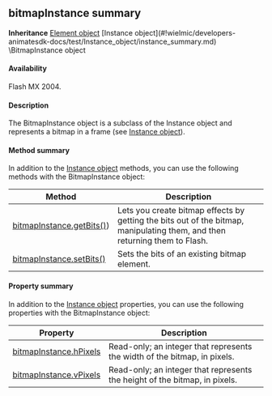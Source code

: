 ## bitmapInstance summary

**Inheritance** [Element object](#!wielmic/developers-animatesdk-docs/test/Element_object/element_summary.md) \[Instance object](#!wielmic/developers-animatesdk-docs/test/Instance_object/instance_summary.md) \BitmapInstance object

#### Availability

Flash MX 2004.

#### Description

The BitmapInstance object is a subclass of the Instance object and represents a bitmap in a frame (see [Instance object](#!wielmic/developers-animatesdk-docs/test/Instance_object/instance_summary.md)).

#### Method summary

In addition to the [Instance object](#!wielmic/developers-animatesdk-docs/test/Instance_object/instance_summary.md) methods, you can use the following methods with the BitmapInstance object:

| **Method**                                            | **Description**                                                                                                            |
|-------------------------------------------------------|----------------------------------------------------------------------------------------------------------------------------|
| [bitmapInstance.getBits()](#!wielmic/developers-animatesdk-docs/test/BitmapInstance_object/bitmapInstance.md)) | Lets you create bitmap effects by getting the bits out of the bitmap, manipulating them, and then returning them to Flash. |
| [bitmapInstance.setBits()](#!wielmic/developers-animatesdk-docs/test/BitmapInstance_object/bitmapInstanc2.md)              | Sets the bits of an existing bitmap element.                                                                               |

#### Property summary

In addition to the [Instance object](#!wielmic/developers-animatesdk-docs/test/Instance_object/instance_summary.md) properties, you can use the following properties with the BitmapInstance object:

| **Property**                           | **Description**                                                            |
|----------------------------------------|----------------------------------------------------------------------------|
| [bitmapInstance.hPixels](#!wielmic/developers-animatesdk-docs/test/BitmapInstance_object/bitmapInstanc1.md) | Read-only; an integer that represents the width of the bitmap, in pixels.  |
| [bitmapInstance.vPixels](#!wielmic/developers-animatesdk-docs/test/BitmapInstance_object/bitmapInstanc3.md) | Read-only; an integer that represents the height of the bitmap, in pixels. |

<span id="bitmapInstance.getBits()" class="anchor"></span>

